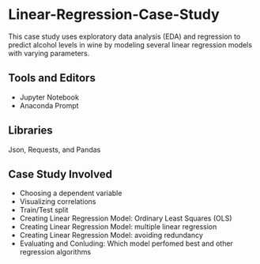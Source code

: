 # Linear-Regression-Case-Study
This case study uses exploratory data analysis (EDA) and regression to predict alcohol levels in wine by modeling several linear regression models with varying parameters.

## Tools and Editors
* Jupyter Notebook
* Anaconda Prompt

## Libraries
Json, Requests, and Pandas 

## Case Study Involved
* Choosing a dependent variable
* Visualizing correlations
* Train/Test split
* Creating Linear Regression Model: Ordinary Least Squares (OLS)
* Creating Linear Regression Model: multiple linear regression
* Creating Linear Regression Model: avoiding redundancy
* Evaluating and Conluding: Which model perfomed best and other regression algorithms

